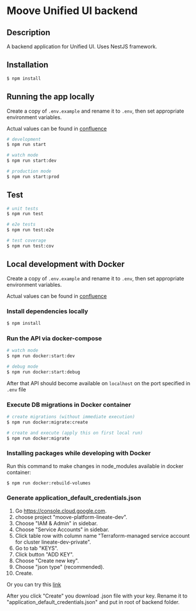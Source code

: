# Moove Unified UI backend

## Description

A backend application for Unified UI. Uses NestJS framework.

## Installation

```bash
$ npm install
```

## Running the app locally

Create a copy of `.env.example` and rename it to `.env`, then set appropriate environment variables.

Actual values can be found in [confluence](https://mooveai.atlassian.net/wiki/spaces/UU/pages/660602883/Env+variables)

```bash
# development
$ npm run start

# watch mode
$ npm run start:dev

# production mode
$ npm run start:prod
```

## Test

```bash
# unit tests
$ npm run test

# e2e tests
$ npm run test:e2e

# test coverage
$ npm run test:cov
```

## Local development with Docker

Create a copy of `.env.example` and rename it to `.env`, then set appropriate environment variables.

Actual values can be found in [confluence](https://mooveai.atlassian.net/wiki/spaces/UU/pages/660602883/Env+variables)

### Install dependencies locally

```bash
$ npm install
```

### Run the API via docker-compose

```bash
# watch mode
$ npm run docker:start:dev

# debug mode
$ npm run docker:start:debug
```

After that API should become available on `localhost` on the port specified in `.env` file

### Execute DB migrations in Docker container

```bash
# create migrations (without immediate execution)
$ npm run docker:migrate:create

# create and execute (apply this on first local run)
$ npm run docker:migrate
```

### Installing packages while developing with Docker

Run this command to make changes in node_modules available in docker container:

```bash
$ npm run docker:rebuild-volumes
```

### Generate application_default_credentials.json

1.  Go https://console.cloud.google.com.
2.  choose project "moove-platform-lineate-dev".
3.  Choose "IAM & Admin" in sidebar.
4.  Choose "Service Accounts" in sidebar.
5.  Click table row with column name "Terraform-managed service account for cluster lineate-dev-private".
6.  Go to tab "KEYS".
7.  Click button "ADD KEY".
8.  Choose "Create new key".
9.  Choose "json type" (recommended).
10. Create.

Or you can try this [link](https://console.cloud.google.com/iam-admin/serviceaccounts/details/101463940018156169007/keys?authuser=1&project=moove-platform-lineate-dev)

After you click "Create" you download .json file with your key. Rename it to "application_default_credentials.json" and put in root of backend folder.
